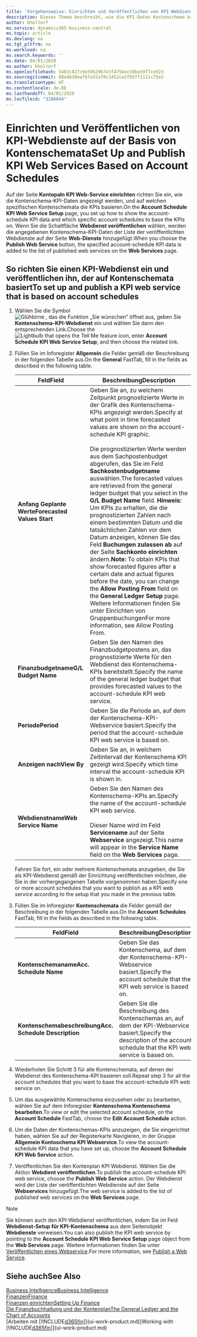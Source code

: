 ```yaml
---
title: 'Vorgehensweise: Einrichten und Veröffentlichen von KPI-Webdienste auf der Basis von Kontenschemata | Microsoft Docs'
description: Dieses Thema beschreibt, wie die KPI-Daten Kontenschema basierend auf bestimmte Kontenschemata angezeigt werden.
author: bholtorf
ms.service: dynamics365-business-central
ms.topic: article
ms.devlang: na
ms.tgt_pltfrm: na
ms.workload: na
ms.search.keywords: ''
ms.date: 04/01/2020
ms.author: bholtorf
ms.openlocfilehash: 5483c827c9e59b29b7e3f4756ec50ba5977ce923
ms.sourcegitcommit: 88e4b30eaf6fa32af0c1452ce2f85ff1111c75e2
ms.translationtype: HT
ms.contentlocale: de-DE
ms.lasthandoff: 04/01/2020
ms.locfileid: "3186044"
---
```

# <a name="set-up-and-publish-kpi-web-services-based-on-account-schedules"></a><span data-ttu-id="43629-103">Einrichten und Veröffentlichen von KPI-Webdienste auf der Basis von Kontenschemata</span><span class="sxs-lookup"><span data-stu-id="43629-103">Set Up and Publish KPI Web Services Based on Account Schedules</span></span>
<span data-ttu-id="43629-104">Auf der Seite **Kontopaln KPI Web-Service einrichten** richten Sie ein, wie die Kontenschema-KPI-Daten angezeigt werden, und auf welchen spezifischen Kontenschemata die KPIs basieren.</span><span class="sxs-lookup"><span data-stu-id="43629-104">On the **Account Schedule KPI Web Service Setup** page, you set up how to show the account-schedule KPI data and which specific account schedules to base the KPIs on.</span></span> <span data-ttu-id="43629-105">Wenn Sie die Schaltfläche **Webdienst veröffentlichen** wählen, werden die angegebenen Kontenschema-KPI-Daten der Liste der veröffentlichten Webdienste auf der Seite **Web-Dienste** hinzugefügt.</span><span class="sxs-lookup"><span data-stu-id="43629-105">When you choose the **Publish Web Service** button, the specified account-schedule KPI data is added to the list of published web services on the **Web Services** page.</span></span>  

## <a name="to-set-up-and-publish-a-kpi-web-service-that-is-based-on-account-schedules"></a><span data-ttu-id="43629-106">So richten Sie einen KPI-Webdienst ein und veröffentlichen ihn, der auf Kontenschemata basiert</span><span class="sxs-lookup"><span data-stu-id="43629-106">To set up and publish a KPI web service that is based on account schedules</span></span>  
1.  <span data-ttu-id="43629-107">Wählen Sie die Symbol ![Glühbirne , das die Funktion „Sie wünschen“ öffnet](media/ui-search/search_small.png "Was möchten Sie tun?") aus, geben Sie **Kontenschema-KPI-Webdienst** ein und wählen Sie dann den entsprechenden Link.</span><span class="sxs-lookup"><span data-stu-id="43629-107">Choose the ![Lightbulb that opens the Tell Me feature](media/ui-search/search_small.png "Tell me what you want to do") icon, enter **Account Schedule KPI Web Service Setup**, and then choose the related link.</span></span>  
2.  <span data-ttu-id="43629-108">Füllen Sie im Inforegister **Allgemein** die Felder gemäß der Beschreibung in der folgenden Tabelle aus.</span><span class="sxs-lookup"><span data-stu-id="43629-108">On the **General** FastTab, fill in the fields as described in the following table.</span></span>  

    |<span data-ttu-id="43629-109">Feld</span><span class="sxs-lookup"><span data-stu-id="43629-109">Field</span></span>|<span data-ttu-id="43629-110">Beschreibung</span><span class="sxs-lookup"><span data-stu-id="43629-110">Description</span></span>|  
    |---------------------------------|---------------------------------------|  
    |<span data-ttu-id="43629-111">**Anfang Geplante Werte**</span><span class="sxs-lookup"><span data-stu-id="43629-111">**Forecasted Values Start**</span></span>|<span data-ttu-id="43629-112">Geben Sie an, zu welchem Zeitpunkt prognostizierte Werte in der Grafik des Kontenschema-KPIs angezeigt werden.</span><span class="sxs-lookup"><span data-stu-id="43629-112">Specify at what point in time forecasted values are shown on the account-schedule KPI graphic.</span></span><br /><br /> <span data-ttu-id="43629-113">Die prognostizierten Werte werden aus dem Sachpostenbudget abgerufen, das Sie im Feld **Sachkostenbudgetname** auswählen.</span><span class="sxs-lookup"><span data-stu-id="43629-113">The forecasted values are retrieved from the general ledger budget that you select in the **G/L Budget Name** field.</span></span> <span data-ttu-id="43629-114">**Hinweis:**  Um KPIs zu erhalten, die die prognostizierten Zahlen nach einem bestimmten Datum und die tatsächlichen Zahlen vor dem Datum anzeigen, können Sie das Feld **Buchungen zulassen ab** auf der Seite **Sachkonto einrichten** ändern.</span><span class="sxs-lookup"><span data-stu-id="43629-114">**Note:**  To obtain KPIs that show forecasted figures after a certain date and actual figures before the date, you can change the **Allow Posting From** field on the **General Ledger Setup** page.</span></span> <span data-ttu-id="43629-115">Weitere Informationen finden Sie unter Einrichten von Gruppenbuchungen</span><span class="sxs-lookup"><span data-stu-id="43629-115">For more information, see Allow Posting From.</span></span>|  
    |<span data-ttu-id="43629-116">**Finanzbudgetname**</span><span class="sxs-lookup"><span data-stu-id="43629-116">**G/L Budget Name**</span></span>|<span data-ttu-id="43629-117">Geben Sie den Namen des Finanzbudgetpostens an, das prognostizierte Werte für den Webdienst des Kontenschema-KPIs bereitstellt.</span><span class="sxs-lookup"><span data-stu-id="43629-117">Specify the name of the general ledger budget that provides forecasted values to the account-schedule KPI web service.</span></span>|  
    |<span data-ttu-id="43629-118">**Periode**</span><span class="sxs-lookup"><span data-stu-id="43629-118">**Period**</span></span>|<span data-ttu-id="43629-119">Geben Sie die Periode an, auf dem der Kontenschema-KPI-Webservice basiert.</span><span class="sxs-lookup"><span data-stu-id="43629-119">Specify the period that the account-schedule KPI web service is based on.</span></span>|  
    |<span data-ttu-id="43629-120">**Anzeigen nach**</span><span class="sxs-lookup"><span data-stu-id="43629-120">**View By**</span></span>|<span data-ttu-id="43629-121">Geben Sie an, in welchem Zeitintervall der Kontenschema KPI gezeigt wird.</span><span class="sxs-lookup"><span data-stu-id="43629-121">Specify which time interval the account-schedule KPI is shown in.</span></span>|  
    |<span data-ttu-id="43629-122">**Webdienstname**</span><span class="sxs-lookup"><span data-stu-id="43629-122">**Web Service Name**</span></span>|<span data-ttu-id="43629-123">Geben Sie den Namen des Kontenschema-KPIs an.</span><span class="sxs-lookup"><span data-stu-id="43629-123">Specify the name of the account-schedule KPI web service.</span></span><br /><br /> <span data-ttu-id="43629-124">Dieser Name wird im Feld **Servicename** auf der Seite **Webservice** angezeigt.</span><span class="sxs-lookup"><span data-stu-id="43629-124">This name will appear in the **Service Name** field on the **Web Services** page.</span></span>|  

    <span data-ttu-id="43629-125">Fahren Sie fort, ein oder mehrere Kontenschemata anzugeben, die Sie als KPI-Webdienst gemäß der Einrichtung veröffentlichen möchten, die Sie in der vorhergegangenen Tabelle vorgenommen haben.</span><span class="sxs-lookup"><span data-stu-id="43629-125">Specify one or more account schedules that you want to publish as a KPI web service according to the setup that you made in the previous table.</span></span>  

3.  <span data-ttu-id="43629-126">Füllen Sie im Inforegister **Kontenschemata** die Felder gemäß der Beschreibung in der folgenden Tabelle aus.</span><span class="sxs-lookup"><span data-stu-id="43629-126">On the **Account Schedules** FastTab, fill in the fields as described in the following table.</span></span>  

    |<span data-ttu-id="43629-127">Feld</span><span class="sxs-lookup"><span data-stu-id="43629-127">Field</span></span>|<span data-ttu-id="43629-128">Beschreibung</span><span class="sxs-lookup"><span data-stu-id="43629-128">Description</span></span>|  
    |---------------------------------|---------------------------------------|  
    |<span data-ttu-id="43629-129">**Kontenschemaname**</span><span class="sxs-lookup"><span data-stu-id="43629-129">**Acc. Schedule Name**</span></span>|<span data-ttu-id="43629-130">Geben Sie das Kontenschema, auf dem der Kontenschema-KPI-Webservice basiert.</span><span class="sxs-lookup"><span data-stu-id="43629-130">Specify the account schedule that the KPI web service is based on.</span></span>|  
    |<span data-ttu-id="43629-131">**Kontenschemabeschreibung**</span><span class="sxs-lookup"><span data-stu-id="43629-131">**Acc. Schedule Description**</span></span>|<span data-ttu-id="43629-132">Geben Sie die Beschreibung des Kontenschemas an, auf dem der KPI-Webservice basiert.</span><span class="sxs-lookup"><span data-stu-id="43629-132">Specify the description of the account schedule that the KPI web service is based on.</span></span>|  

4.  <span data-ttu-id="43629-133">Wiederholen Sie Schritt 3 für alle Kontenschemata, auf denen der Webdienst des Kontenschema-KPI basieren soll.</span><span class="sxs-lookup"><span data-stu-id="43629-133">Repeat step 3 for all the account schedules that you want to base the account-schedule KPI web service on.</span></span>  
5.  <span data-ttu-id="43629-134">Um das ausgewählte Kontenschema einzusehen oder zu bearbeiten, wählen Sie auf dem Inforegister **Kontenschema** **Kontenschema bearbeiten**.</span><span class="sxs-lookup"><span data-stu-id="43629-134">To view or edit the selected account schedule, on the **Account Schedule** FastTab, choose the **Edit Account Schedule** action.</span></span>  
6.  <span data-ttu-id="43629-135">Um die Daten der Kontenschemas-KPIs anzuzeigen, die Sie eingerichtet haben, wählen Sie auf der Registerkarte Navigieren, in der Gruppe **Allgemein Kontoschema KPI Webservice**.</span><span class="sxs-lookup"><span data-stu-id="43629-135">To view the account-schedule KPI data that you have set up, choose the **Account Schedule KPI Web Service** action.</span></span>  
7.  <span data-ttu-id="43629-136">Veröffentlichen Sie den Kontenplan KPI Webdienst. Wählen Sie die Aktion **Webdient veröffentlichen**.</span><span class="sxs-lookup"><span data-stu-id="43629-136">To publish the account-schedule KPI web service, choose the **Publish Web Service** action.</span></span> <span data-ttu-id="43629-137">Der Webdienst wird der Liste der veröffentlichten Webdienste auf der Seite **Webservices** hinzugefügt.</span><span class="sxs-lookup"><span data-stu-id="43629-137">The web service is added to the list of published web services on the **Web Services** page.</span></span>  

> [!NOTE]  
>  <span data-ttu-id="43629-138">Sie können auch den KPI-Webdienst veröffentlichen, indem Sie im Feld **Webdienst-Setup für KPI-Kontenschema** aus dem Seitenobjekt **Webdienste** verweisen.</span><span class="sxs-lookup"><span data-stu-id="43629-138">You can also publish the KPI web service by pointing to the **Account Schedule KPI Web Service Setup** page object from the **Web Services** page.</span></span> <span data-ttu-id="43629-139">Weitere Informationen finden Sie unter [Veröffentlichen eines Webservice](across-how-publish-web-service.md).</span><span class="sxs-lookup"><span data-stu-id="43629-139">For more information, see [Publish a Web Service](across-how-publish-web-service.md).</span></span>  

## <a name="see-also"></a><span data-ttu-id="43629-140">Siehe auch</span><span class="sxs-lookup"><span data-stu-id="43629-140">See Also</span></span>  
[<span data-ttu-id="43629-141">Business Intelligence</span><span class="sxs-lookup"><span data-stu-id="43629-141">Business Intelligence</span></span>](bi.md)  
[<span data-ttu-id="43629-142">Finanzen</span><span class="sxs-lookup"><span data-stu-id="43629-142">Finance</span></span>](finance.md)  
[<span data-ttu-id="43629-143">Finanzen einrichten</span><span class="sxs-lookup"><span data-stu-id="43629-143">Setting Up Finance</span></span>](finance-setup-finance.md)  
[<span data-ttu-id="43629-144">Die Finanzbuchhaltung und der Kontenplan</span><span class="sxs-lookup"><span data-stu-id="43629-144">The General Ledger and the Chart of Accounts</span></span>](finance-general-ledger.md)  
<span data-ttu-id="43629-145">[Arbeiten mit [!INCLUDE[d365fin](includes/d365fin_md.md)]](ui-work-product.md)</span><span class="sxs-lookup"><span data-stu-id="43629-145">[Working with [!INCLUDE[d365fin](includes/d365fin_md.md)]](ui-work-product.md)</span></span>
